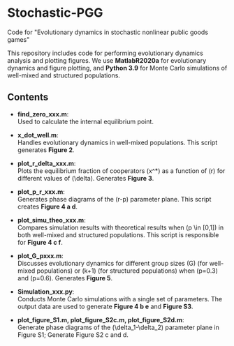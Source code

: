 # Stochastic-PGG
Code for "Evolutionary dynamics in stochastic nonlinear public goods games"

This repository includes code for performing evolutionary dynamics analysis and plotting figures. We use **MatlabR2020a** for evolutionary dynamics and figure plotting, and **Python 3.9** for Monte Carlo simulations of well-mixed and structured populations.

## Contents

- **find_zero_xxx.m**:  
  Used to calculate the internal equilibrium point.

- **x_dot_well.m**:  
  Handles evolutionary dynamics in well-mixed populations. This script generates **Figure 2**.

- **plot_r_delta_xxx.m**:  
  Plots the equilibrium fraction of cooperators \(x^*\) as a function of \(r\) for different values of \(\delta\). Generates **Figure 3**.

- **plot_p_r_xxx.m**:  
  Generates phase diagrams of the \(r-p\) parameter plane. This script creates **Figure 4 a d**.

- **plot_simu_theo_xxx.m**:  
  Compares simulation results with theoretical results when \(p \in [0,1]\) in both well-mixed and structured populations. This script is responsible for **Figure 4 c f**.

- **plot_G_pxxx.m**:  
  Discusses evolutionary dynamics for different group sizes \(G\) (for well-mixed populations) or \(k+1\) (for structured populations) when \(p=0.3\) and \(p=0.6\). Generates **Figure 5**.

- **Simulation_xxx.py**:  
  Conducts Monte Carlo simulations with a single set of parameters. The output data are used to generate **Figure 4 b e** and **Figure S3**.

- **plot_figure_S1.m, plot_figure_S2c.m, plot_figure_S2d.m**:  
   Generate phase diagrams of the \(\delta_1-\delta_2\) parameter plane in Figure S1;  Generate Figure S2 c and d.

